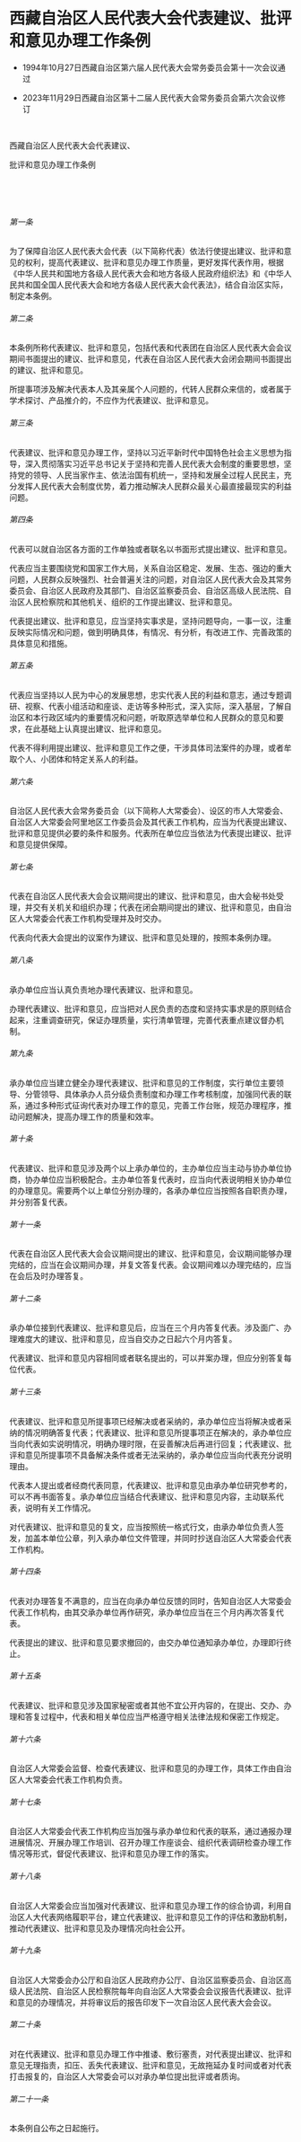 # 西藏自治区人民代表大会代表建议、批评和意见办理工作条例

- 1994年10月27日西藏自治区第六届人民代表大会常务委员会第十一次会议通过

- 2023年11月29日西藏自治区第十二届人民代表大会常务委员会第六次会议修订

<!-- INFO END -->

​

西藏自治区人民代表大会代表建议、

批评和意见办理工作条例

​

​

###### 第一条

为了保障自治区人民代表大会代表（以下简称代表）依法行使提出建议、批评和意见的权利，提高代表建议、批评和意见办理工作质量，更好发挥代表作用，根据《中华人民共和国地方各级人民代表大会和地方各级人民政府组织法》和《中华人民共和国全国人民代表大会和地方各级人民代表大会代表法》，结合自治区实际，制定本条例。

###### 第二条

本条例所称代表建议、批评和意见，包括代表和代表团在自治区人民代表大会会议期间书面提出的建议、批评和意见，代表在自治区人民代表大会闭会期间书面提出的建议、批评和意见。

所提事项涉及解决代表本人及其亲属个人问题的，代转人民群众来信的，或者属于学术探讨、产品推介的，不应作为代表建议、批评和意见。

###### 第三条

代表建议、批评和意见办理工作，坚持以习近平新时代中国特色社会主义思想为指导，深入贯彻落实习近平总书记关于坚持和完善人民代表大会制度的重要思想，坚持党的领导、人民当家作主、依法治国有机统一，坚持和发展全过程人民民主，充分发挥人民代表大会制度优势，着力推动解决人民群众最关心最直接最现实的利益问题。

###### 第四条

代表可以就自治区各方面的工作单独或者联名以书面形式提出建议、批评和意见。

代表应当主要围绕党和国家工作大局，关系自治区稳定、发展、生态、强边的重大问题，人民群众反映强烈、社会普遍关注的问题，对自治区人民代表大会及其常务委员会、自治区人民政府及其部门、自治区监察委员会、自治区高级人民法院、自治区人民检察院和其他机关、组织的工作提出建议、批评和意见。

代表提出建议、批评和意见，应当坚持实事求是，坚持问题导向，一事一议，注重反映实际情况和问题，做到明确具体，有情况、有分析，有改进工作、完善政策的具体意见和措施。

###### 第五条

代表应当坚持以人民为中心的发展思想，忠实代表人民的利益和意志，通过专题调研、视察、代表小组活动和座谈、走访等多种形式，深入实际，深入基层，了解自治区和本行政区域内的重要情况和问题，听取原选举单位和人民群众的意见和要求，在此基础上认真提出建议、批评和意见。

代表不得利用提出建议、批评和意见工作之便，干涉具体司法案件的办理，或者牟取个人、小团体和特定关系人的利益。

###### 第六条

自治区人民代表大会常务委员会（以下简称人大常委会）、设区的市人大常委会、自治区人大常委会阿里地区工作委员会及其代表工作机构，应当为代表提出建议、批评和意见提供必要的条件和服务。代表所在单位应当依法为代表提出建议、批评和意见提供保障。

###### 第七条

代表在自治区人民代表大会会议期间提出的建议、批评和意见，由大会秘书处受理，并交有关机关和组织办理；代表在闭会期间提出的建议、批评和意见，由自治区人大常委会代表工作机构受理并及时交办。

代表向代表大会提出的议案作为建议、批评和意见处理的，按照本条例办理。

###### 第八条

承办单位应当认真负责地办理代表建议、批评和意见。

办理代表建议、批评和意见，应当把对人民负责的态度和坚持实事求是的原则结合起来，注重调查研究，保证办理质量，实行清单管理，完善代表重点建议督办机制。

###### 第九条

承办单位应当建立健全办理代表建议、批评和意见的工作制度，实行单位主要领导、分管领导、具体承办人员分级负责制度和办理工作考核制度，加强同代表的联系，通过多种形式征询代表对办理工作的意见，完善工作台账，规范办理程序，推动问题解决，提高办理工作的质量和效率。

###### 第十条

代表建议、批评和意见涉及两个以上承办单位的，主办单位应当主动与协办单位协商，协办单位应当积极配合。主办单位答复代表时，应当向代表说明相关协办单位的办理意见。需要两个以上单位分别办理的，各承办单位应当按照各自职责办理，并分别答复代表。

###### 第十一条

代表在自治区人民代表大会会议期间提出的建议、批评和意见，会议期间能够办理完结的，应当在会议期间办理，并复文答复代表。会议期间难以办理完结的，应当在会后及时办理答复。

###### 第十二条

承办单位接到代表建议、批评和意见后，应当在三个月内答复代表。涉及面广、办理难度大的建议、批评和意见，应当自交办之日起六个月内答复。

代表建议、批评和意见内容相同或者联名提出的，可以并案办理，但应分别答复每位代表。

###### 第十三条

代表建议、批评和意见所提事项已经解决或者采纳的，承办单位应当将解决或者采纳的情况明确答复代表；代表建议、批评和意见所提事项正在解决的，承办单位应当向代表如实说明情况，明确办理时限，在妥善解决后再进行回复；代表建议、批评和意见所提事项不具备解决条件或者无法采纳的，承办单位应当向代表充分说明理由。

代表本人提出或者经商代表同意，代表建议、批评和意见由承办单位研究参考的，可以不再书面答复。承办单位应当结合代表建议、批评和意见内容，主动联系代表，说明有关工作情况。

对代表建议、批评和意见的复文，应当按照统一格式行文，由承办单位负责人签发，加盖本单位公章，列入承办单位文件管理，并同时抄送自治区人大常委会代表工作机构。

###### 第十四条

代表对办理答复不满意的，应当在向承办单位反馈的同时，告知自治区人大常委会代表工作机构，由其交承办单位再作研究，承办单位应当在三个月内再次答复代表。

代表提出的建议、批评和意见要求撤回的，由交办单位通知承办单位，办理即行终止。

###### 第十五条

代表建议、批评和意见涉及国家秘密或者其他不宜公开内容的，在提出、交办、办理和答复过程中，代表和相关单位应当严格遵守相关法律法规和保密工作规定。

###### 第十六条

自治区人大常委会监督、检查代表建议、批评和意见的办理工作，具体工作由自治区人大常委会代表工作机构负责。

###### 第十七条

自治区人大常委会代表工作机构应当加强与承办单位和代表的联系，通过通报办理进展情况、开展办理工作培训、召开办理工作座谈会、组织代表调研检查办理工作情况等形式，督促代表建议、批评和意见办理工作的落实。

###### 第十八条

自治区人大常委会应当加强对代表建议、批评和意见办理工作的综合协调，利用自治区人大代表网络履职平台，建立代表建议、批评和意见工作的评估和激励机制，推动代表建议、批评和意见及办理情况向社会公开。

###### 第十九条

自治区人大常委会办公厅和自治区人民政府办公厅、自治区监察委员会、自治区高级人民法院、自治区人民检察院每年向自治区人大常委会会议报告代表建议、批评和意见的办理情况，并将审议后的报告印发下一次自治区人民代表大会会议。

###### 第二十条

对在代表建议、批评和意见办理工作中推诿、敷衍塞责，对代表提出建议、批评和意见无理指责，扣压、丢失代表建议、批评和意见，无故拖延办复时间或者对代表打击报复的，自治区人大常委会可以对承办单位提出批评或者质询。

###### 第二十一条

本条例自公布之日起施行。
